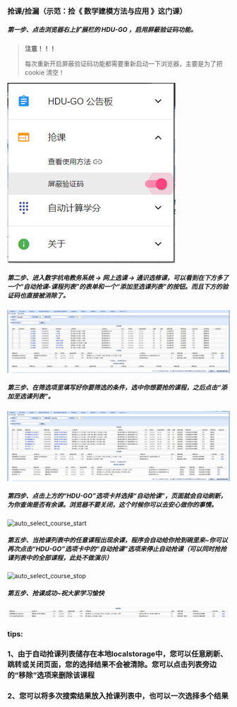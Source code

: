 ### 抢课/捡漏（示范：捡《 数学建模方法与应用 》这门课）

##### 第一步、点击浏览器右上扩展栏的 HDU-GO ，启用屏蔽验证码功能。

> **注意！！！**
> 
> 每次重新开启屏蔽验证码功能都需要重新启动一下浏览器，主要是为了把 cookie 清空！

![](../image/006Xmmmgly1g6r94l7bwuj30al0bcwen.jpg)

##### 第二步、进入数字杭电教务系统 -> 网上选课 -> 通识选修课，可以看到在下方多了一个“自动抢课-课程列表”的表单和一个“添加至选课列表”的按钮。而且下方的验证码也直接被消除了。

![course_list](../image/course_list.jpg)

##### 第三步、在筛选项里填写好你要筛选的条件，选中你想要抢的课程，之后点击“添加至选课列表”。

![course_list_select](../image/course_list_select.jpg)

##### 第四步、点击上方的“HDU-GO”选项卡并选择“自动抢课”，页面就会自动刷新，为你查询是否有余课。浏览器不要关闭，这个时候你可以去安心做你的事情。

![auto_select_course_start](../image/auto_select_course_start.gif)

##### 第五步、当抢课列表中的任意课程出现余课，程序会自动给你抢到碗里来~你可以再次点击“HDU-GO”选项卡中的“自动抢课”选项来停止自动抢课（可以同时抢抢课列表中的全部课程，此处不做演示）

![auto_select_course_stop](../image/auto_select_course_stop.gif)

##### 第五步、抢课成功~祝大家学习愉快

![course_list_result](../image/course_list_result.jpg)



### tips:

### 1、由于自动抢课列表储存在本地localstorage中，您可以任意刷新、跳转或关闭页面，您的选择结果不会被清除。您可以点击列表旁边的“移除”选项来删除该课程

### 2、您可以将多次搜索结果放入抢课列表中，也可以一次选择多个结果